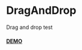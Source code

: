 # DragAndDrop
Drag and drop test

<h4><a href="https://smc1711.github.io/DragAndDrop/dndtest.html">DEMO</a></h4>
